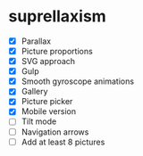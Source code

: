# suprellaxism

- [x] Parallax
- [x] Picture proportions
- [x] SVG approach
- [x] Gulp
- [x] Smooth gyroscope animations
- [x] Gallery
- [x] Picture picker
- [x] Mobile version
- [ ] Tilt mode
- [ ] Navigation arrows
- [ ] Add at least 8 pictures
